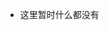 - 这里暂时什么都没有

<!---
hpwriterkyle/hpwriterkyle is a ✨ special ✨ repository because its `README.md` (this file) appears on your GitHub profile.
You can click the Preview link to take a look at your changes.
--->
